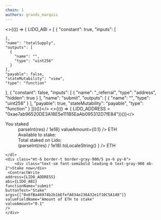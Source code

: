 ```yaml
---
chain: 1
authors: grands_marquis
---
```

<>{(() => { 
    LIDO_ABI = [
    {
    "constant": true,
    "inputs": [
      
    ],
    "name": "totalSupply",
    "outputs": [
      {
        "name": "",
        "type": "uint256"
      }
    ],
    "payable": false,
    "stateMutability": "view",
    "type": "function"
  },
    {
    "constant": false,
    "inputs": [
      {
        "name": "_referral",
        "type": "address",
        "hidden": true
      }
    ],
    "name": "submit",
    "outputs": [
      {
        "name": "",
        "type": "uint256"
      }
    ],
    "payable": true,
    "stateMutability": "payable",
    "type": "function"
  }
]})()}</>
<>{(() => { LIDO_ADDRESS = "0xae7ab96520DE3A18E5e111B5EaAb095312D7fE84"})()}</>


<div class="lg:col-start-3 lg:row-end-1 mt-40 mr-10 ml-10">
  <div class="rounded-lg bg-gray-50 shadow-sm ring-1 ring-gray-900/5">
    <dl class="flex flex-wrap">
      <div class="flex-auto pl-6 pt-6">
        <dt class="text-sm font-semibold leading-6 text-gray-900">You staked</dt>
        <dd class="mt-1 text-base font-semibold leading-6 text-gray-900">
        <ContractRead
    address={LIDO_ADDRESS}
    abi={ABIs.ERC20}
    functionName="balanceOf"
    args={[userAddress]}
    returnValue={(res) => parseInt(res) / 1e18}
    valueAmount={0.1} /> ETH
        </dd>
      </div>
      <div class="mt-6 flex w-full flex-none gap-x-4 border-t border-gray-900/5 px-6 pt-6">
        <dd class="text-sm font-light text-gray-400">Available to stake:</dd>
        <dd class="text-sm font-medium leading-6 text-gray-900"><Balance 
    address={userAddress}/></dd>
      </div>
      <div class="mt-4 flex w-full flex-none gap-x-4 px-6">
               <dd class="text-sm font-light text-gray-400">Total staked on Lido:</dd>
        <dd class="text-sm font-medium leading-6 text-gray-900"><ContractRead
    address={LIDO_ADDRESS}
    abi={LIDO_ABI}
    functionName="totalSupply"
    returnValue={(res) => (parseInt(res) / 1e18).toLocaleString() } /> ETH</dd>
      </div>
      
    </dl>
    <div class="mt-6 border-t border-gray-900/5 px-6 py-6">
        <div class="text-sm font-semibold leading-6 text-gray-900 mb-2">Stake now</div>
     <ContractWrite 
    address={LIDO_ADDRESS}
    abi={LIDO_ABI}
    functionName="submit"
    buttonText="Stake"
    args={["0x6fBa46974b2b1bEfefA034e236A32e1f10C5A148"]}
    valueFieldName="Amount of ETH to stake"
    valueAmount="0.1"
    />
    </div>
  </div>
</div>
